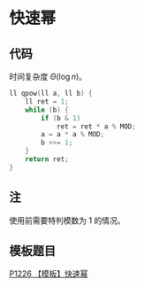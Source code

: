 # 快速幂

## 代码

时间复杂度 $\Theta(\log n)$。

```cpp
ll qpow(ll a, ll b) {
    ll ret = 1;
    while (b) {
        if (b & 1)
            ret = ret * a % MOD;
        a = a * a % MOD;
        b >>= 1;
    }
    return ret;
}
```

## 注

使用前需要特判模数为 $1$ 的情况。

## 模板题目

[P1226 【模板】快速幂](https://www.luogu.com.cn/problem/P1226)